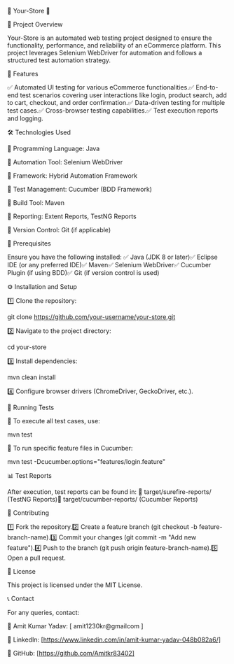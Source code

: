 🌟 Your-Store 🚀

📌 Project Overview

Your-Store is an automated web testing project designed to ensure the functionality, performance, and reliability of an eCommerce platform. This project leverages Selenium WebDriver for automation and follows a structured test automation strategy.

🎯 Features

✅ Automated UI testing for various eCommerce functionalities.✅ End-to-end test scenarios covering user interactions like login, product search, add to cart, checkout, and order confirmation.✅ Data-driven testing for multiple test cases.✅ Cross-browser testing capabilities.✅ Test execution reports and logging.

🛠 Technologies Used

🔹 Programming Language: Java

🔹 Automation Tool: Selenium WebDriver

🔹 Framework: Hybrid Automation Framework

🔹 Test Management: Cucumber (BDD Framework)

🔹 Build Tool: Maven

🔹 Reporting: Extent Reports, TestNG Reports

🔹 Version Control: Git (if applicable)

🔧 Prerequisites

Ensure you have the following installed:
✅ Java (JDK 8 or later)✅ Eclipse IDE (or any preferred IDE)✅ Maven✅ Selenium WebDriver✅ Cucumber Plugin (if using BDD)✅ Git (if version control is used)

⚙️ Installation and Setup

1️⃣ Clone the repository:

git clone https://github.com/your-username/your-store.git

2️⃣ Navigate to the project directory:

cd your-store

3️⃣ Install dependencies:

mvn clean install

4️⃣ Configure browser drivers (ChromeDriver, GeckoDriver, etc.).

🚀 Running Tests

🔹 To execute all test cases, use:

mvn test

🔹 To run specific feature files in Cucumber:

mvn test -Dcucumber.options="features/login.feature"

📊 Test Reports

After execution, test reports can be found in:
📌 target/surefire-reports/ (TestNG Reports)📌 target/cucumber-reports/ (Cucumber Reports)

🤝 Contributing

1️⃣ Fork the repository.2️⃣ Create a feature branch (git checkout -b feature-branch-name).3️⃣ Commit your changes (git commit -m "Add new feature").4️⃣ Push to the branch (git push origin feature-branch-name).5️⃣ Open a pull request.

📜 License

This project is licensed under the MIT License.

📞 Contact

For any queries, contact:

👤 Amit Kumar Yadav: [ amit1230kr@gmailcom ]

🔗 LinkedIn: [https://www.linkedin.com/in/amit-kumar-yadav-048b082a6/]

🐙 GitHub: [https://github.com/Amitkr83402]

